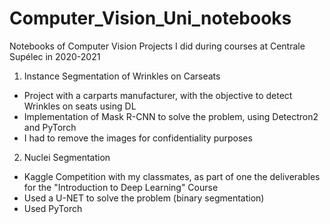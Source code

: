 # Computer_Vision_Uni_notebooks
Notebooks of Computer Vision Projects I did during courses at Centrale Supélec in 2020-2021


1.  Instance Segmentation of Wrinkles on Carseats

- Project with a carparts manufacturer, with the objective to detect Wrinkles on seats using DL
- Implementation of Mask R-CNN to solve the problem, using Detectron2 and PyTorch
- I had to remove the images for confidentiality purposes


2. Nuclei Segmentation

- Kaggle Competition with my classmates, as part of one the deliverables for the "Introduction to Deep Learning" Course
- Used a U-NET to solve the problem (binary segmentation)
- Used PyTorch
